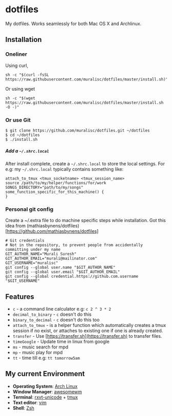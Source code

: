 # dotfiles

My dotfiles. Works seamlessly for both Mac OS X and Archlinux.

## Installation

### Oneliner
Using curl,
```shell
sh -c "$(curl -fsSL https://raw.githubusercontent.com/muralisc/dotfiles/master/install.sh)"
```

Or using wget
```shell
sh -c "$(wget https://raw.githubusercontent.com/muralisc/dotfiles/master/install.sh -O -)"
```
### Or use Git
```
$ git clone https://github.com/muralisc/dotfiles.git ~/dotfiles
$ cd ~/dotfiles
$ ./install.sh
```

##### Add a `~/.shrc.local`
After install complete, create a `~/.shrc.local` to store the local settings.
For e.g: my `~/.shrc.local` typically contains something like:
```
attach_to_tmux <tmux_socketname> <tmux_session_name>
source /path/to/my/helper/functions/for/work
SONGS_DIRECTORY="path/to/my/songs"
some_function_specific_for_this_machine() {
}
```

### Personal git config

Create a ~/.extra file to do machine specific steps while installation.
Got this idea from (mathiasbynens/dotfiles)[https://github.com/mathiasbynens/dotfiles]
```
# Git credentials
# Not in the repository, to prevent people from accidentally committing under my name
GIT_AUTHOR_NAME="Murali Suresh"
GIT_AUTHOR_EMAIL="murali@mailinator.com"
GIT_USERNAME="muralisc"
git config --global user.name "$GIT_AUTHOR_NAME"
git config --global user.email "$GIT_AUTHOR_EMAIL"
git config --global credential.https://github.com.username "$GIT_USERNAME"
```

## Features

* `c` - a command line calculator e.g: `c 2 ^ 3 * 2 ` 
* `decimal_to_binary` - `c` doesn't do this
* `binary_to_decimal` - `c` doesn't do this too
* `attach_to_tmux` - is a helper function which automatically creates a tmux session if no
exist, or attaches to existing one if one is already created.
* `transfer` - Use [https://transfer.sh](https://transfer.sh) to transfer files.
* `timeGoogle` - Update time in linux from google
* `ms` - music search for mpd
* `mp` - music play for mpd
* `tt` - time till e.g: `tt tomorrow5am`


## My current Environment
* **Operating System**: [Arch Linux](https://wiki.archlinux.org/index.php/The_Arch_Way)
* **Window Manager**: [awesomewm](https://awesomewm.org/)
* **Terminal**: [rxvt-unicode] + [tmux]
* **Text editor**: [vim](https://www.youtube.com/watch?v=_NUO4JEtkDw)
* **Shell**: [Zsh](https://wiki.archlinux.org/index.php/Zsh)



[rxvt-unicode]: https://wiki.archlinux.org/index.php/Rxvt-unicode
[tmux]: https://tmux.github.io/
